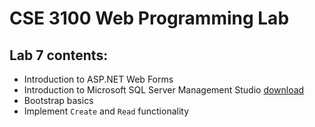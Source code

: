 # CSE 3100 Web Programming Lab

## Lab 7 contents:
- Introduction to ASP.NET Web Forms
- Introduction to Microsoft SQL Server Management Studio [download](https://learn.microsoft.com/en-us/sql/ssms/download-sql-server-management-studio-ssms?view=sql-server-ver16#download-ssms)
- Bootstrap basics
- Implement `Create` and `Read` functionality  
